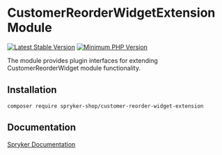 # CustomerReorderWidgetExtension Module
[![Latest Stable Version](https://poser.pugx.org/spryker-shop/customer-reorder-widget-extension/v/stable.svg)](https://packagist.org/packages/spryker-shop/customer-reorder-widget-extension)
[![Minimum PHP Version](https://img.shields.io/badge/php-%3E%3D%208.1-8892BF.svg)](https://php.net/)

The module provides plugin interfaces for extending CustomerReorderWidget module functionality.

## Installation

```
composer require spryker-shop/customer-reorder-widget-extension
```

## Documentation

[Spryker Documentation](https://docs.spryker.com)
